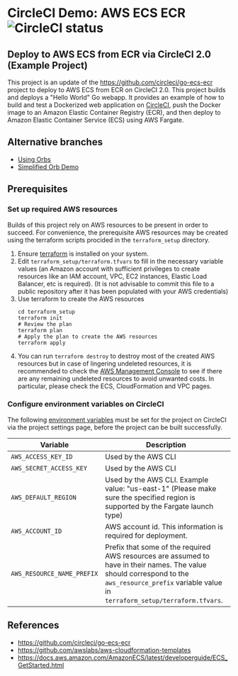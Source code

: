 # CircleCI Demo: AWS ECS ECR ![CircleCI status](https://circleci.com/gh/CircleCI-Public/circleci-demo-aws-ecs-ecr.svg "CircleCI status")

## Deploy to AWS ECS from ECR via CircleCI 2.0 (Example Project)
This project is an update of the https://github.com/circleci/go-ecs-ecr project to
deploy to AWS ECS from ECR on CircleCI 2.0.
This project builds and deploys a "Hello World" Go webapp. It provides an example of how to build and test a Dockerized 
web application on [CircleCI](https://circleci.com), push the Docker image to an Amazon Elastic Container Registry (ECR), and then deploy to Amazon Elastic Container Service (ECS) using AWS Fargate.

## Alternative branches
* [Using Orbs](https://github.com/CircleCI-Public/circleci-demo-aws-ecs-ecr/tree/orbs)
* [Simplified Orb Demo](https://github.com/CircleCI-Public/circleci-demo-aws-ecs-ecr/tree/simple_orb_demo)

## Prerequisites
### Set up required AWS resources
Builds of this project rely on AWS resources to be present in order to succeed. For convenience, the prerequisite AWS resources may be created using the terraform scripts procided in the `terraform_setup` directory.
1. Ensure [terraform](https://www.terraform.io/) is installed on your system.
2. Edit `terraform_setup/terraform.tfvars` to fill in the necessary variable values (an Amazon account with sufficient privileges to create resources like an IAM account, VPC, EC2 instances, Elastic Load Balancer, etc is required). (It is not advisable to commit this file to a public repository after it has been populated with your AWS credentials)
3. Use terraform to create the AWS resources
    ```
    cd terraform_setup
    terraform init
    # Review the plan
    terraform plan
    # Apply the plan to create the AWS resources
    terraform apply
    ```
4. You can run `terraform destroy` to destroy most of the created AWS resources but in case of lingering undeleted resources, it is recommended to check the [AWS Management Console](https://console.aws.amazon.com/) to see if there are any remaining undeleted resources to avoid unwanted costs. In particular, please check the ECS, CloudFormation and VPC pages.

### Configure environment variables on CircleCI
The following [environment variables](https://circleci.com/docs/2.0/env-vars/#setting-an-environment-variable-in-a-project) must be set for the project on CircleCI via the project settings page, before the project can be built successfully.


| Variable                       | Description                                               |
| ------------------------------ | --------------------------------------------------------- |
| `AWS_ACCESS_KEY_ID`            | Used by the AWS CLI                                       |
| `AWS_SECRET_ACCESS_KEY `       | Used by the AWS CLI                                       |
| `AWS_DEFAULT_REGION`           | Used by the AWS CLI. Example value: "us-east-1" (Please make sure the specified region is supported by the Fargate launch type)                          |
| `AWS_ACCOUNT_ID`               | AWS account id. This information is required for deployment.                                   |
| `AWS_RESOURCE_NAME_PREFIX`     | Prefix that some of the required AWS resources are assumed to have in their names. The value should correspond to the `aws_resource_prefix` variable value in `terraform_setup/terraform.tfvars`.                             |

## References
- https://github.com/circleci/go-ecs-ecr
- https://github.com/awslabs/aws-cloudformation-templates
- https://docs.aws.amazon.com/AmazonECS/latest/developerguide/ECS_GetStarted.html
